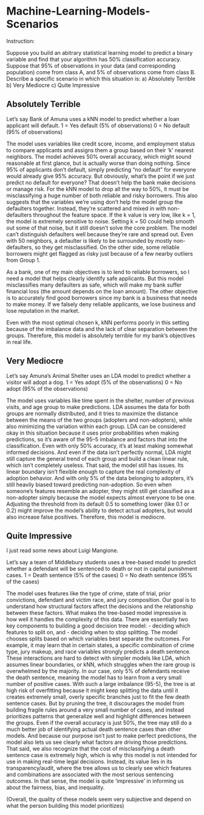 # Machine-Learning-Models-Scenarios

Instruction:

Suppose you build an abitrary statistical learning model to predict a binary variable and find that your algorithm has 50% classification accuracy. Suppose that 95% of
observations in your data (and corresponding population) come from class A, and 5% of observations come from class B. Describe a specific scenario in which this situation is:
a) Absolutely Terrible
b) Very Mediocre
c) Quite Impressive

## Absolutely Terrible
Let’s say Bank of Amuna uses a kNN model to predict whether a loan applicant will default. 1 = Yes default (5% of observations) 0 = No default (95% of observations)

The model uses variables like credit score, income, and employment status to compare applicants and assigns them a group based on their ‘k’ nearest neighbors. The model achieves 50% overall accuracy, which might sound reasonable at first glance, but is actually worse than doing nothing. Since 95% of applicants don’t default, simply predicting “no default” for everyone would already give 95% accuracy. But obviously, what’s the point if we just predict no default for everyone? That doesn’t help the bank make decisions or manage risk. For the kNN model to drop all the way to 50%, it must be misclassifying a huge number of both reliable and risky borrowers. This also suggests that the variables we’re using don’t help the model group the defaulters together. Instead, they’re scattered and mixed in with non-defaulters throughout the feature space. If the k value is very low, like k = 1, the model is extremely sensitive to noise. Setting k = 50 could help smooth out some of that noise, but it still doesn’t solve the core problem. The model can’t distinguish defaulters well because they’re rare and spread out. Even with 50 neighbors, a defaulter is likely to be surrounded by mostly non-defaulters, so they get misclassified. On the other side, some reliable borrowers might get flagged as risky just because of a few nearby outliers from Group 1.

As a bank, one of my main objectives is to lend to reliable borrowers, so I need a model that helps clearly identify safe applicants. But this model misclassifies many defaulters as safe, which will make my bank suffer financial loss (the amount depends on the loan amount). The other objective is to accurately find good borrowers since my bank is a business that needs to make money. If we falsely deny reliable applicants, we lose business and lose reputation in the market.

Even with the most optimal chosen k, kNN performs poorly in this setting because of the imbalance data and the lack of clear separation between the groups. Therefore, this model is absolutely terrible for my bank’s objectives in real life.

## Very Mediocre
Let’s say Amuna’s Animal Shelter uses an LDA model to predict whether a visitor will adopt a dog. 1 = Yes adopt (5% of the observations) 0 = No adopt (95% of the observations)

The model uses variables like time spent in the shelter, number of previous visits, and age group to make predictions. LDA assumes the data for both groups are normally distributed, and it tries to maximize the distance between the means of the two groups (adopters and non-adopters), while also minimizing the variation within each group. LDA can be considered okay in this situation because it uses prior probabilities when making predictions, so it’s aware of the 95–5 imbalance and factors that into the classification. Even with only 50% accuracy, it’s at least making somewhat informed decisions. And even if the data isn’t perfectly normal, LDA might still capture the general trend of each group and build a clean linear rule, which isn’t completely useless. That said, the model still has issues. Its linear boundary isn’t flexible enough to capture the real complexity of adoption behavior. And with only 5% of the data belonging to adopters, it’s still heavily biased toward predicting non-adoption. So even when someone’s features resemble an adopter, they might still get classified as a non-adopter simply because the model expects almost everyone to be one. Adjusting the threshold from its default 0.5 to something lower (like 0.1 or 0.2) might improve the model’s ability to detect actual adopters, but would also increase false positives. Therefore, this model is mediocre.

## Quite Impressive
I just read some news about Luigi Mangione.

Let’s say a team of Middlebury students uses a tree-based model to predict whether a defendant will be sentenced to death or not in capital punishment cases. 1 = Death sentence (5% of the cases) 0 = No death sentence (95% of the cases)

The model uses features like the type of crime, state of trial, prior convictions, defendant and victim race, and jury composition. Our goal is to understand how structural factors affect the decisions and the relationship between these factors. What makes the tree-based model impressive is how well it handles the complexity of this data. There are essentially two key components to building a good decision tree model: - deciding which features to split on, and - deciding when to stop splitting. The model chooses splits based on which variables best separate the outcomes. For example, it may learn that in certain states, a specific combination of crime type, jury makeup, and race variables strongly predicts a death sentence. These interactions are hard to detect with simpler models like LDA, which assumes linear boundaries, or kNN, which struggles when the rare group is overwhelmed by the majority. In our case, only 5% of defendants receive the death sentence, meaning the model has to learn from a very small number of positive cases. With such a large imbalance (95-5), the tree is at high risk of overfitting because it might keep splitting the data until it creates extremely small, overly specific branches just to fit the few death sentence cases. But by pruning the tree, it discourages the model from building fragile rules around a very small number of cases, and instead prioritizes patterns that generalize well and highlight differences between the groups. Even if the overall accuracy is just 50%, the tree may still do a much better job of identifying actual death sentence cases than other models. And because our purpose isn’t just to make perfect predictions, the model also lets us see clearly what factors are driving those predictions. That said, we also recognize that the cost of misclassifying a death sentence case is extremely high, which is why this model is not intended for use in making real-time legal decisions. Instead, its value lies in its transparency/audit, where the tree allows us to clearly see which features and combinations are associated with the most serious sentencing outcomes. In that sense, the model is quite ‘impressive’ in informing us about the fairness, bias, and inequality.

(Overall, the quality of these models seem very subjective and depend on what the person building this model prioritizes)
